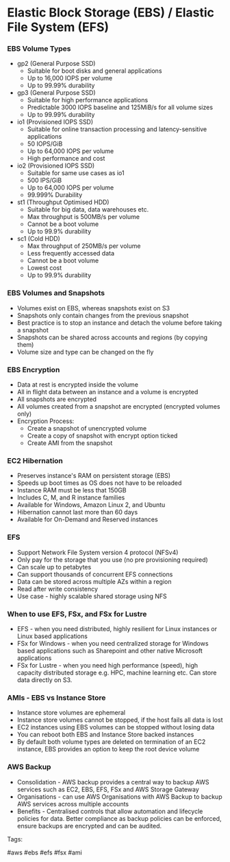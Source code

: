 # Elastic Block Storage (EBS) / Elastic File System (EFS)

### EBS Volume Types

* gp2 (General Purpose SSD)
  * Suitable for boot disks and general applications
  * Up to 16,000 IOPS per volume
  * Up to 99.99% durability
* gp3 (General Purpose SSD)
  * Suitable for high performance applications
  * Predictable 3000 IOPS baseline and 125MiB/s for all volume sizes
  * Up to 99.99% durability
* io1 (Provisioned IOPS SSD)
  * Suitable for online transaction processing and latency-sensitive
    applications
  * 50 IOPS/GiB
  * Up to 64,000 IOPS per volume
  * High performance and cost
* io2 (Provisioned IOPS SSD)
  * Suitable for same use cases as io1
  * 500 IPS/GiB
  * Up to 64,000 IOPS per volume
  * 99.999% Durability
* st1 (Throughput Optimised HDD)
  * Suitable for big data, data warehouses etc.
  * Max throughput is 500MB/s per volume
  * Cannot be a boot volume
  * Up to 99.9% durability
* sc1 (Cold HDD)
  * Max throughput of 250MB/s per volume
  * Less frequently accessed data
  * Cannot be a boot volume
  * Lowest cost
  * Up to 99.9% durability

### EBS Volumes and Snapshots

* Volumes exist on EBS, whereas snapshots exist on S3
* Snapshots only contain changes from the previous snapshot
* Best practice is to stop an instance and detach the volume before
  taking a snapshot
* Snapshots can be shared across accounts and regions (by copying them)
* Volume size and type can be changed on the fly

### EBS Encryption

* Data at rest is encrypted inside the volume
* All in flight data between an instance and a volume is encrypted
* All snapshots are encrypted
* All volumes created from a snapshot are encrypted (encrypted volumes
  only)
* Encryption Process:
  * Create a snapshot of unencrypted volume
  * Create a copy of snapshot with encrypt option ticked
  * Create AMI from the snapshot

### EC2 Hibernation

* Preserves instance's RAM on persistent storage (EBS)
* Speeds up boot times as OS does not have to be reloaded
* Instance RAM must be less that 150GB
* Includes C, M, and R instance families
* Available for Windows, Amazon Linux 2, and Ubuntu
* Hibernation cannot last more than 60 days
* Available for On-Demand and Reserved instances

### EFS

* Support Network File System version 4 protocol (NFSv4)
* Only pay for the storage that you use (no pre provisioning required)
* Can scale up to petabytes
* Can support thousands of concurrent EFS connections
* Data can be stored across multiple AZs within a region
* Read after write consistency
* Use case - highly scalable shared storage using NFS

### When to use EFS, FSx, and FSx for Lustre

* EFS - when you need distributed, highly resilient for Linux instances
  or Linux based applications
* FSx for Windows - when you need centralized storage for Windows based
  applications such as Sharepoint and other native Microsoft applications
* FSx for Lustre - when you need high performance (speed), high capacity
  distributed storage e.g. HPC, machine learning etc. Can store data 
  directly on S3.

### AMIs - EBS vs Instance Store

* Instance store volumes are ephemeral
* Instance store volumes cannot be stopped, if the host fails all data
  is lost
* EC2 instances using EBS volumes can be stopped without losing data
* You can reboot both EBS and Instance Store backed instances
* By default both volume types are deleted on termination of an EC2 
  instance, EBS provides an option to keep the root device volume

### AWS Backup

* Consolidation - AWS backup provides a central way to backup AWS
  services such as EC2, EBS, EFS, FSx and AWS Storage Gateway
* Organisations - can use AWS Organisations with AWS Backup to backup
  AWS services across multiple accounts
* Benefits - Centralised controls that allow automation and lifecycle
  policies for data. Better compliance as backup policies can be
  enforced, ensure backups are encrypted and can be audited.

Tags:

  #aws #ebs #efs #fsx #ami

